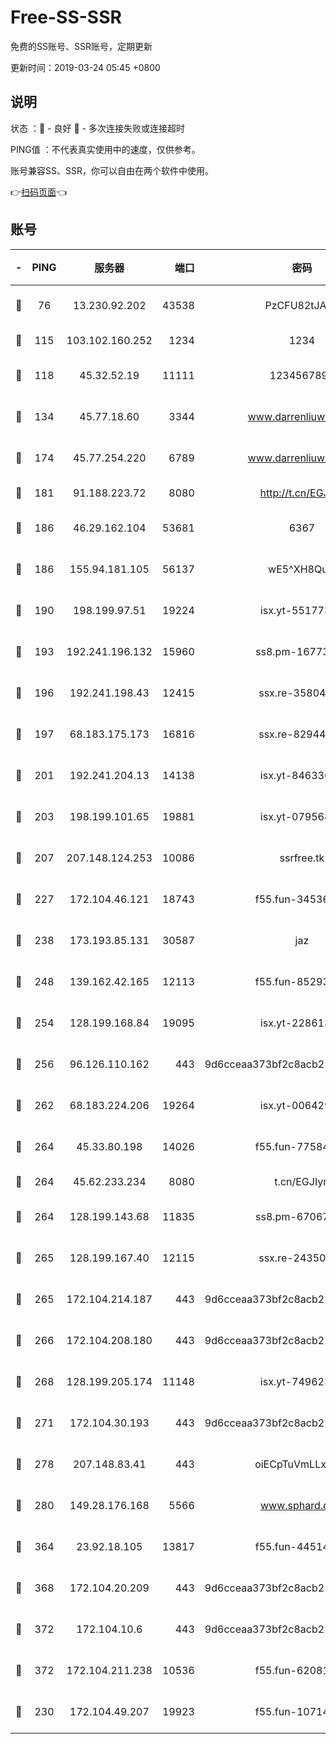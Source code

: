 # Free-SS-SSR

免费的SS账号、SSR账号，定期更新

更新时间：2019-03-24 05:45 +0800

## 说明

状态     ：🙂 - 良好 🙁 - 多次连接失败或连接超时

PING值   ：不代表真实使用中的速度，仅供参考。

账号兼容SS、SSR，你可以自由在两个软件中使用。

👉[扫码页面](https://liesauer.github.io/Free-SS-SSR/)👈

## 账号

|-|PING|服务器|端口|密码|加密方式|区域|
|:----:|:----:|:-----:|-----:|:----:|:----:|:----:|
|🙂|76|13.230.92.202|43538|PzCFU82tJAdZ|aes-256-cfb|JP|
|🙂|115|103.102.160.252|1234|1234|rc4-md5|JP|
|🙂|118|45.32.52.19|11111|1234567890|aes-256-cfb|JP|
|🙂|134|45.77.18.60|3344|www.darrenliuwei.com|aes-256-cfb|JP|
|🙂|174|45.77.254.220|6789|www.darrenliuwei.com|aes-256-cfb|SG|
|🙂|181|91.188.223.72|8080|http://t.cn/EGJIyrl|rc4-md5|RU|
|🙂|186|46.29.162.104|53681|6367|aes-128-ctr|RU|
|🙂|186|155.94.181.105|56137|wE5^XH8Quw|aes-256-cfb|US|
|🙂|190|198.199.97.51|19224|isx.yt-55177306|aes-256-cfb|US|
|🙂|193|192.241.196.132|15960|ss8.pm-16773447|aes-256-cfb|US|
|🙂|196|192.241.198.43|12415|ssx.re-35804966|aes-256-cfb|US|
|🙂|197|68.183.175.173|16816|ssx.re-82944807|aes-256-cfb|US|
|🙂|201|192.241.204.13|14138|isx.yt-84633628|aes-256-cfb|US|
|🙂|203|198.199.101.65|19881|isx.yt-07956810|aes-256-cfb|US|
|🙂|207|207.148.124.253|10086|ssrfree.tk|aes-256-cfb|SG|
|🙂|227|172.104.46.121|18743|f55.fun-34536533|aes-256-cfb|SG|
|🙂|238|173.193.85.131|30587|jaz|aes-256-cfb|US|
|🙂|248|139.162.42.165|12113|f55.fun-85293047|aes-256-cfb|SG|
|🙂|254|128.199.168.84|19095|isx.yt-22861351|aes-256-cfb|SG|
|🙂|256|96.126.110.162|443|9d6cceaa373bf2c8acb22e60b6a58be6|aes-256-cfb|US|
|🙂|262|68.183.224.206|19264|isx.yt-00642976|aes-256-cfb|SG|
|🙂|264|45.33.80.198|14026|f55.fun-77584907|aes-256-cfb|US|
|🙂|264|45.62.233.234|8080|t.cn/EGJIyrl|rc4-md5|CA|
|🙂|264|128.199.143.68|11835|ss8.pm-67067139|aes-256-cfb|SG|
|🙂|265|128.199.167.40|12115|ssx.re-24350991|aes-256-cfb|SG|
|🙂|265|172.104.214.187|443|9d6cceaa373bf2c8acb22e60b6a58be6|aes-256-cfb|US|
|🙂|266|172.104.208.180|443|9d6cceaa373bf2c8acb22e60b6a58be6|aes-256-cfb|US|
|🙂|268|128.199.205.174|11148|isx.yt-74962394|aes-256-cfb|SG|
|🙂|271|172.104.30.193|443|9d6cceaa373bf2c8acb22e60b6a58be6|aes-256-cfb|US|
|🙂|278|207.148.83.41|443|oiECpTuVmLLxk4Ts|aes-256-cfb|AU|
|🙂|280|149.28.176.168|5566|www.sphard.com|aes-256-cfb|AU|
|🙂|364|23.92.18.105|13817|f55.fun-44514106|aes-256-cfb|US|
|🙂|368|172.104.20.209|443|9d6cceaa373bf2c8acb22e60b6a58be6|aes-256-cfb|US|
|🙂|372|172.104.10.6|443|9d6cceaa373bf2c8acb22e60b6a58be6|aes-256-cfb|US|
|🙂|372|172.104.211.238|10536|f55.fun-62081235|aes-256-cfb|US|
|🙂|230|172.104.49.207|19923|f55.fun-10714091|aes-256-cfb|SG|
